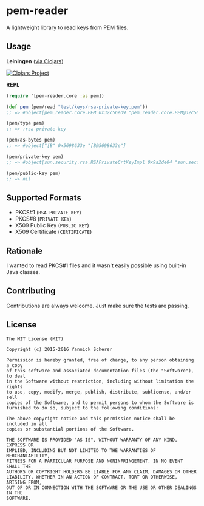 # pem-reader

A lightweight library to read keys from PEM files.

## Usage

__Leiningen__ ([via Clojars](https://clojars.org/xsc/pem-reader))

[![Clojars Project](http://clojars.org/xsc/pem-reader/latest-version.svg)](http://clojars.org/xsc/pem-reader)

__REPL__

```clojure
(require '[pem-reader.core :as pem])

(def pem (pem/read "test/keys/rsa-private-key.pem"))
;; => #object[pem_reader.core.PEM 0x32c56ed9 "pem_reader.core.PEM@32c56ed9"]

(pem/type pem)
;; => :rsa-private-key

(pem/as-bytes pem)
;; => #object["[B" 0x5698633e "[B@5698633e"]

(pem/private-key pem)
;; => #object[sun.security.rsa.RSAPrivateCrtKeyImpl 0x9a2de04 "sun.security.rsa.RSAPrivateCrtKeyImpl@4940"]

(pem/public-key pem)
;; => nil
```

## Supported Formats

- PKCS#1 (`RSA PRIVATE KEY`)
- PKCS#8 (`PRIVATE KEY`)
- X509 Public Key (`PUBLIC KEY`)
- X509 Certificate (`CERTIFICATE`)

## Rationale

I wanted to read PKCS#1 files and it wasn't easily possible using built-in Java
classes.

## Contributing

Contributions are always welcome. Just make sure the tests are passing.

## License

```
The MIT License (MIT)

Copyright (c) 2015-2016 Yannick Scherer

Permission is hereby granted, free of charge, to any person obtaining a copy
of this software and associated documentation files (the "Software"), to deal
in the Software without restriction, including without limitation the rights
to use, copy, modify, merge, publish, distribute, sublicense, and/or sell
copies of the Software, and to permit persons to whom the Software is
furnished to do so, subject to the following conditions:

The above copyright notice and this permission notice shall be included in all
copies or substantial portions of the Software.

THE SOFTWARE IS PROVIDED "AS IS", WITHOUT WARRANTY OF ANY KIND, EXPRESS OR
IMPLIED, INCLUDING BUT NOT LIMITED TO THE WARRANTIES OF MERCHANTABILITY,
FITNESS FOR A PARTICULAR PURPOSE AND NONINFRINGEMENT. IN NO EVENT SHALL THE
AUTHORS OR COPYRIGHT HOLDERS BE LIABLE FOR ANY CLAIM, DAMAGES OR OTHER
LIABILITY, WHETHER IN AN ACTION OF CONTRACT, TORT OR OTHERWISE, ARISING FROM,
OUT OF OR IN CONNECTION WITH THE SOFTWARE OR THE USE OR OTHER DEALINGS IN THE
SOFTWARE.
```
